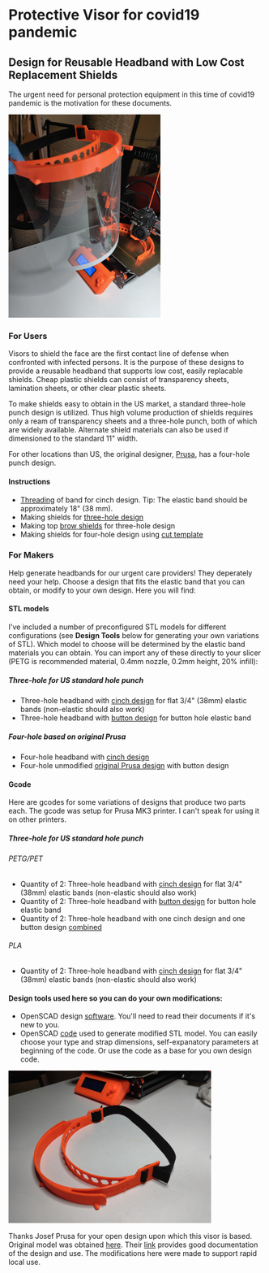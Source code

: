 # Protective Visor for covid19 pandemic

## Design for Reusable Headband with Low Cost Replacement Shields

The urgent need for personal protection equipment in this time of covid19 pandemic is the motivation for these documents.

![Assembled visor](IMG_20200325_170538_small.jpg)


### For Users

Visors to shield the face are the first contact line of defense when confronted with infected persons.  It is the purpose of these designs to provide a reusable headband that supports low cost, easily replacable shields.  Cheap plastic shields can consist of transparency sheets, lamination sheets, or other clear plastic sheets.

To make shields easy to obtain in the US market, a standard three-hole punch design is utilized.  Thus high volume production of shields requires only a ream of transparency sheets and a three-hole punch, both of which are widely available.  Alternate shield materials can also be used if dimensioned to the standard 11" width.

For other locations than US, the original designer, [Prusa](https://www.prusaprinters.org/prints/25857-prusa-protective-face-shield-rc1), has a four-hole punch design.

#### Instructions

- [Threading](LoopThread/ThreadInstructions.md) of band for cinch design.  Tip:  The elastic band should be approximately 18" (38 mm).
- Making shields for [three-hole design](3HoleShieldInstructions.md)
- Making top [brow shields](BrowShieldInstructions.md) for three-hole design
- Making shields for four-hole design using [cut template](PrusaFaceShieldHolesRC2.pdf)


### For Makers

Help generate headbands for our urgent care providers!  They deperately need your help.  Choose a design that fits the elastic band that you can obtain, or modify to your own design.  Here you will find:

#### STL models
I've included a number of preconfigured STL models for different configurations (see **Design Tools** below for generating your own variations of STL).  Which model to choose will be determined by the elastic band materials you can obtain.  You can import any of these directly to your slicer (PETG is recommended material, 0.4mm nozzle, 0.2mm height, 20% infill):

##### Three-hole for US standard hole punch
- Three-hole headband with [cinch design](stl/covid19_headband_3hole_cinch.stl) for flat 3/4" (38mm) elastic bands (non-elastic should also work)
- Three-hole headband with [button design](stl/covid19_headband_3hole_button.stl) for button hole elastic band

##### Four-hole based on original Prusa
- Four-hole headband with [cinch design](stl/covid19_headband_rc2_cinch.stl)
- Four-hole unmodified [original Prusa design](covid19_headband_rc2.stl) with button design

#### Gcode
Here are gcodes for some variations of designs that produce two parts each.  The gcode was setup for Prusa MK3 printer.  I can't speak for using it on other printers.

##### Three-hole for US standard hole punch
###### PETG/PET
- Quantity of 2: Three-hole headband with [cinch design](gcode/covid19_headband_3hole_cinch_qty2_PET_FAST.gcode) for flat 3/4" (38mm) elastic bands (non-elastic should also work)
- Quantity of 2: Three-hole headband with [button design](gcode/covid19_headband_3hole_button-qty2_PET_FAST.gcode) for button hole elastic band
- Quantity of 2: Three-hole headband with one cinch design and one button design [combined](gcode/covid19_headband_3hole_both_qty2_PET_FAST.gcode)
###### PLA
- Quantity of 2: Three-hole headband with [cinch design](gcode/covid19_headband_3hole_cinch_qty2_PLA_FAST.gcode) for flat 3/4" (38mm) elastic bands (non-elastic should also work)


#### Design tools used here so you can do your own modifications:

- OpenSCAD design [software](https://www.openscad.org/).  You'll need to read their documents if it's new to you.
- OpenSCAD [code](covid19_headband_mods.scad) used to generate modified STL model. You can easily choose your type and strap dimensions, self-expanatory parameters at beginning of the code.  Or use the code as a base for you own design code.

![Modified headband](IMG_20200323_084829_small.jpg)


Thanks Josef Prusa for your open design upon which this visor is based.  Original model was obtained [here](https://www.prusaprinters.org/prints/25857-prusa-protective-face-shield-rc1).  Their [link](https://www.prusaprinters.org/prints/25857-prusa-protective-face-shield-rc1) provides good documentation of the design and use.  The modifications here were made to support rapid local use.
